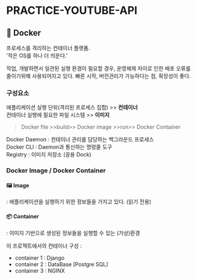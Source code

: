 # PRACTICE-YOUTUBE-API
## 🐳 Docker
프로세스를 격리하는 컨테이너 플랫폼.  
'작은 OS를 하나 더 띄운다.'

작업, 개발하면서 일관된 실행 환경이 필요할 경우, 운영체제 차이로 인한 배포 오류를 줄이기위해 사용되어지고 있다.
빠른 시작, 버전관리가 가능하다는 점, 확장성이 좋다.
### 구성요소
애플리케이션 실행 단위(격리된 프로세스 집합) >> **컨테이너**  
컨테이너 실행에 필요한 파일 시스템 >> **이미지**

> Docker file >>build>> Docker image >>run>> Docker Container  

Docker Daemon : 컨테이너 관리를 담당하는 백그라운드 프로세스  
Docker CLI : Daemon과 통신하는 명령줄 도구  
Registry : 이미지 저장소 (꽁용 Dock)
### Docker Image / Docker Container
#### 🖼️ Image
: 애플리케이션을 실행하기 위한 정보들을 가지고 있다. (읽기 전용)
#### 📦 Container
: 이미지 기반으로 생성된 정보들을 실행할 수 있는 (가상)환경

이 프로젝트에서의 컨테이너 구성 :
- container 1 : Django
- container 2 : DataBase [Postgre SQL]
- container 3 : NGINX 